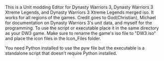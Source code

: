 This is a Unit modding Editor for Dynasty Warriors 3, Dynasty Warriors 3 Xtreme Legends, and Dynasty Warriors 3 Xtreme Legends merged iso. It works for all regions of the games. Credit goes to God(Christian), Michael for documentation on Dynasty Warriors 3's unit data, and myself for the programming. To use the script or executable place it in the same directory as your DW3 game. Make sure to rename the game's iso file to "DW3.iso" and place the icon files in the Icon_Files folder.

You need Python installed to use the pyw file but the executable is a standalone script that doesn't require Python installed.
